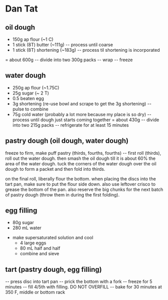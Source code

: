 # Dan Tat

## oil dough
 + 150g ap flour (~1 C)
 + 1 stick (8T) butter (~111g)
 -- process until coarse
 + 1 stick (8T) shortening (~183g)
 -- process til shortening is incorporated

= about 600g
  -- divide into two 300g packs
  -- wrap
  -- freeze

## water dough

 + 250g ap flour (~1.75C)
 + 25g sugar (~ 2 T)
 + 0.5 beaten egg
 + 3g shortening (re-use bowl and scrape to get the 3g shortening)
 -- pulse to combine
 + 75g cold water (probably a lot more because my place is so dry)
 -- process until dough just starts coming together
= about 430g
 -- divide into two 215g packs
 -- refrigerate for at least 15 minutes

## pastry dough (oil dough, water dough)
freeze to firm, make puff pastry (thirds, fourths, fourths)
 -- first roll (thirds), roll out the water dough. then smash the oil dough till
    it is about 60% the area of the water dough. tuck the corners of the water
    dough over the oil dough to form a packet and then fold into thirds.

on the final roll, liberally flour the bottom. when placing the discs into the
tart pan, make sure to put the flour side down. also use leftover crisco to
grease the bottom of the pan. also reserve the big chunks for the next batch of
pastry dough (throw them in during the first folding).

## egg filling
+ 80g sugar
+ 280 mL water
- make supersaturated solution and cool
  + 4 large eggs
  + 80 mL half and half
  - combine and sieve


## tart (pastry dough, egg filling)
 -- press disc into tart pan
 -- prick the bottom with a fork
 -- freeze for 5 minutes
 -- fill 4/5th with filling. DO NOT OVERFILL
 -- bake for 30 minutes at 350 F, middle or bottom rack
